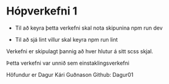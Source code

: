 # Hópverkefni 1

- Til að keyra þetta verkefni skal nota skipunina npm run dev

- Til að sjá lint villur skal keyra npm run lint

Verkefni er skipulagt þannig að hver hlutur á sitt scss skjal.

Þetta verkefni var unnið sem einstaklingsverkefni 

Höfundur er Dagur Kári Guðnason 
Github: Dagur01
